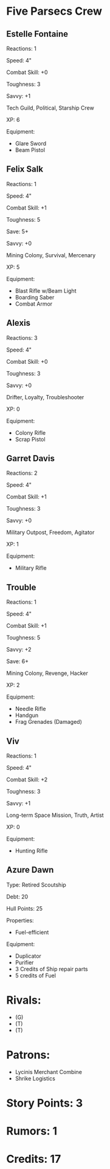 # Five Parsecs Crew


## Estelle Fontaine

Reactions: 1

Speed: 4"

Combat Skill: +0

Toughness: 3

Savvy: +1

Tech Guild, Political, Starship Crew

XP: 6

Equipment:
- Glare Sword
- Beam Pistol


## Felix Salk

Reactions: 1

Speed: 4"

Combat Skill: +1

Toughness: 5

Save: 5+

Savvy: +0

Mining Colony, Survival, Mercenary

XP: 5

Equipment:
- Blast Rifle w/Beam Light
- Boarding Saber
- Combat Armor


## Alexis

Reactions: 3

Speed: 4"

Combat Skill: +0

Toughness: 3

Savvy: +0

Drifter, Loyalty, Troubleshooter

XP: 0

Equipment:
- Colony Rifle
- Scrap Pistol


## Garret Davis

Reactions: 2

Speed: 4"

Combat Skill: +1

Toughness: 3

Savvy: +0

Military Outpost, Freedom, Agitator

XP: 1

Equipment:
- Military Rifle


## Trouble

Reactions: 1

Speed: 4"

Combat Skill: +1

Toughness: 5

Savvy: +2

Save: 6+

Mining Colony, Revenge, Hacker

XP: 2

Equipment:
- Needle Rifle
- Handgun 
- Frag Grenades (Damaged)


## Viv

Reactions: 1

Speed: 4"

Combat Skill: +2

Toughness: 3

Savvy: +1

Long-term Space Mission, Truth, Artist

XP: 0

Equipment: 
- Hunting Rifle

## Azure Dawn
Type: Retired Scoutship

Debt: 20

Hull Points: 25

Properties:
- Fuel-efficient

Equipment:
- Duplicator
- Purifier
- 3 Credits of Ship repair parts
- 5 credits of Fuel

# Rivals:
- (G)
- (T)
- (T)

# Patrons:
- Lycinis Merchant Combine
- Shrike Logistics

# Story Points: 3

# Rumors: 1

# Credits: 17

